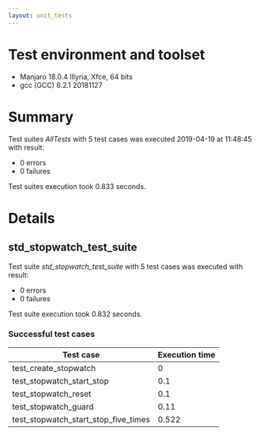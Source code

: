 ```yaml
---
layout: unit_tests
---
```


# Test environment and toolset 

* Manjaro 18.0.4 Illyria, Xfce, 64 bits
* gcc (GCC) 8.2.1 20181127

# Summary

Test suites *AllTests* with 5 test cases was executed 2019-04-19 at 11:48:45 with result:

* 0 errors
* 0 failures

Test suites execution took 0.833 seconds.

# Details

## std_stopwatch_test_suite

Test suite *std_stopwatch_test_suite* with 5 test cases was executed with result:

* 0 errors
* 0 failures

Test suite execution took 0.832 seconds.

### Successful test cases

Test case|Execution time
-|-
test_create_stopwatch | 0
test_stopwatch_start_stop | 0.1
test_stopwatch_reset | 0.1
test_stopwatch_guard | 0.11
test_stopwatch_start_stop_five_times | 0.522

